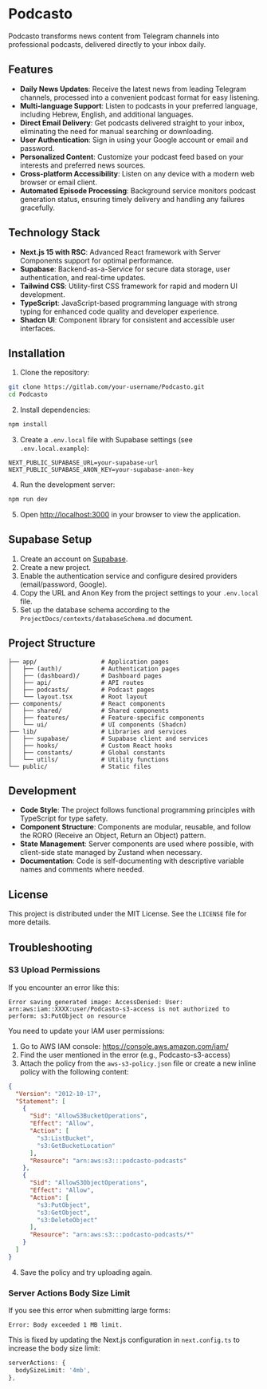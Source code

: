 # Podcasto

Podcasto transforms news content from Telegram channels into professional podcasts, delivered directly to your inbox daily.

## Features

- **Daily News Updates**: Receive the latest news from leading Telegram channels, processed into a convenient podcast format for easy listening.
- **Multi-language Support**: Listen to podcasts in your preferred language, including Hebrew, English, and additional languages.
- **Direct Email Delivery**: Get podcasts delivered straight to your inbox, eliminating the need for manual searching or downloading.
- **User Authentication**: Sign in using your Google account or email and password.
- **Personalized Content**: Customize your podcast feed based on your interests and preferred news sources.
- **Cross-platform Accessibility**: Listen on any device with a modern web browser or email client.
- **Automated Episode Processing**: Background service monitors podcast generation status, ensuring timely delivery and handling any failures gracefully.

## Technology Stack

- **Next.js 15 with RSC**: Advanced React framework with Server Components support for optimal performance.
- **Supabase**: Backend-as-a-Service for secure data storage, user authentication, and real-time updates.
- **Tailwind CSS**: Utility-first CSS framework for rapid and modern UI development.
- **TypeScript**: JavaScript-based programming language with strong typing for enhanced code quality and developer experience.
- **Shadcn UI**: Component library for consistent and accessible user interfaces.

## Installation

1. Clone the repository:

```bash
git clone https://gitlab.com/your-username/Podcasto.git
cd Podcasto
```

2. Install dependencies:

```bash
npm install
```

3. Create a `.env.local` file with Supabase settings (see `.env.local.example`):

```
NEXT_PUBLIC_SUPABASE_URL=your-supabase-url
NEXT_PUBLIC_SUPABASE_ANON_KEY=your-supabase-anon-key
```

4. Run the development server:

```bash
npm run dev
```

5. Open [http://localhost:3000](http://localhost:3000) in your browser to view the application.

## Supabase Setup

1. Create an account on [Supabase](https://supabase.com/).
2. Create a new project.
3. Enable the authentication service and configure desired providers (email/password, Google).
4. Copy the URL and Anon Key from the project settings to your `.env.local` file.
5. Set up the database schema according to the `ProjectDocs/contexts/databaseSchema.md` document.

## Project Structure

```
├── app/                  # Application pages
│   ├── (auth)/           # Authentication pages
│   ├── (dashboard)/      # Dashboard pages
│   ├── api/              # API routes
│   ├── podcasts/         # Podcast pages
│   └── layout.tsx        # Root layout
├── components/           # React components
│   ├── shared/           # Shared components
│   ├── features/         # Feature-specific components
│   └── ui/               # UI components (Shadcn)
├── lib/                  # Libraries and services
│   ├── supabase/         # Supabase client and services
│   ├── hooks/            # Custom React hooks
│   ├── constants/        # Global constants
│   └── utils/            # Utility functions
└── public/               # Static files
```

## Development

- **Code Style**: The project follows functional programming principles with TypeScript for type safety.
- **Component Structure**: Components are modular, reusable, and follow the RORO (Receive an Object, Return an Object) pattern.
- **State Management**: Server components are used where possible, with client-side state managed by Zustand when necessary.
- **Documentation**: Code is self-documenting with descriptive variable names and comments where needed.

## License

This project is distributed under the MIT License. See the `LICENSE` file for more details.

## Troubleshooting

### S3 Upload Permissions

If you encounter an error like this:
```
Error saving generated image: AccessDenied: User: arn:aws:iam::XXXX:user/Podcasto-s3-access is not authorized to perform: s3:PutObject on resource
```

You need to update your IAM user permissions:

1. Go to AWS IAM console: https://console.aws.amazon.com/iam/
2. Find the user mentioned in the error (e.g., Podcasto-s3-access)
3. Attach the policy from the `aws-s3-policy.json` file or create a new inline policy with the following content:

```json
{
  "Version": "2012-10-17",
  "Statement": [
    {
      "Sid": "AllowS3BucketOperations",
      "Effect": "Allow",
      "Action": [
        "s3:ListBucket",
        "s3:GetBucketLocation"
      ],
      "Resource": "arn:aws:s3:::podcasto-podcasts"
    },
    {
      "Sid": "AllowS3ObjectOperations",
      "Effect": "Allow",
      "Action": [
        "s3:PutObject",
        "s3:GetObject",
        "s3:DeleteObject"
      ],
      "Resource": "arn:aws:s3:::podcasto-podcasts/*"
    }
  ]
}
```

4. Save the policy and try uploading again.

### Server Actions Body Size Limit

If you see this error when submitting large forms:
```
Error: Body exceeded 1 MB limit.
```

This is fixed by updating the Next.js configuration in `next.config.ts` to increase the body size limit:

```typescript
serverActions: {
  bodySizeLimit: '4mb',
},
```
